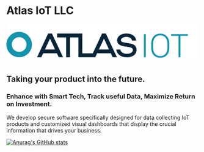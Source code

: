 # Atlas IoT LLC
![alt text](https://github.com/AtlasIoT-development/.github/blob/main/profile/IOT%20TURQUOISE.png)

## Taking your product into the future.

### Enhance with Smart Tech, Track useful Data, Maximize Return on Investment.

We develop secure software specifically designed for data collecting IoT products and customized visual dashboards that display the crucial information that drives your business.


[![Anurag's GitHub stats](https://github-readme-stats.vercel.app/api?username=anuraghazra)](https://github.com/hmcosentini/github-readme-stats)
<!--
![Anurag's GitHub stats](https://github-readme-stats.vercel.app/api?username=hmcosentini&show_icons=true&theme=default)
[![Top Langs](https://github-readme-stats.vercel.app/api/top-langs/?username=anuraghazra&layout=compact)](https://github.com/anuraghazra/github-readme-stats)

[![Top Langs](https://github-readme-stats.vercel.app/api/top-langs/?username=hmcosentini&count_private=true)](https://github.com/anuraghazra/github-readme-stats)
![Anurag's GitHub stats](https://github-readme-stats.vercel.app/api?username=hmcosentini&count_private=true)



**Here are some ideas to get you started:**

🙋‍♀️ A short introduction - what is your organization all about?
🌈 Contribution guidelines - how can the community get involved?
👩‍💻 Useful resources - where can the community find your docs? Is there anything else the community should know?
🍿 Fun facts - what does your team eat for breakfast?
🧙 Remember, you can do mighty things with the power of [Markdown](https://guides.github.com/features/mastering-markdown/)
-->
